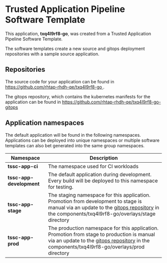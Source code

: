 # Trusted Application Pipeline Software Template

This application, **txq4l9rf8-go**, was created from a Trusted Application Pipeline Software Template.

The software templates create a new source and gitops deployment repositories with a sample source application. 

## Repositories

The source code for your application can be found in [https://github.com/rhtap-rhdh-qe/txq4l9rf8-go ](https://github.com/rhtap-rhdh-qe/txq4l9rf8-go ).
 
The gitops repository, which contains the kubernetes manifests for the application can be found in 
[https://github.com/rhtap-rhdh-qe/txq4l9rf8-go-gitops ](https://github.com/rhtap-rhdh-qe/txq4l9rf8-go-gitops ) 

## Application namespaces 

The default application will be found in the following namespaces. Applications can be deployed into unique namespaces or multiple software templates can also bet generated into the same group namespaces.  

|  Namespace   |  Description   |  
| -------- | -------- |
| **tssc-app-ci** | The namespace used for CI workloads |
| **tssc-app-development** | The default application during development. Every build will be deployed to this namespace for testing. |
| **tssc-app-stage** | The staging namespace for this application. Promotion from development to stage is manual via an update to the [gitops repository](https://github.com/rhtap-rhdh-qe/txq4l9rf8-go-gitops ) in the components/txq4l9rf8-go/overlays/stage directory |
| **tssc-app-prod** | The production namespace for this application. Promotion from stage to production is manual via an update to the [gitops repository](https://github.com/rhtap-rhdh-qe/txq4l9rf8-go-gitops ) in the components/txq4l9rf8-go/overlays/prod directory |